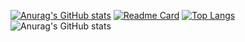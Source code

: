 [![Anurag's GitHub stats](https://github-readme-stats.vercel.app/api?L30-R1B=anuraghazra)](https://github.com/anuraghazra/github-readme-stats)
[![Readme Card](https://github-readme-stats.vercel.app/api/pin/?L30-R1B=anuraghazra&repo=github-readme-stats)](https://github.com/anuraghazra/github-readme-stats)
[![Top Langs](https://github-readme-stats.vercel.app/api/top-langs/?L30-R1B=anuraghazra)](https://github.com/anuraghazra/github-readme-stats)
![Anurag's GitHub stats](https://github-readme-stats.vercel.app/api?L30-R1B=anuraghazra&show_icons=true&theme=radical)
